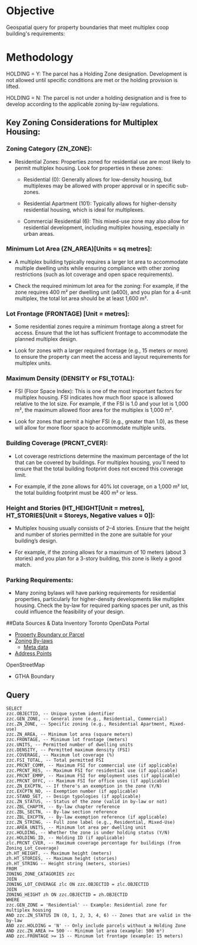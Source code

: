 # Objective
Geospatial query for property boundaries that meet multiplex coop building's requirements:

# Methodology
HOLDING = Y: The parcel has a Holding Zone designation. Development is not allowed until specific conditions are met or the holding provision is lifted.

HOLDING = N: The parcel is not under a holding designation and is free to develop according to the applicable zoning by-law regulations.

## Key Zoning Considerations for Multiplex Housing:
### Zoning Category (ZN_ZONE):

- Residential Zones: Properties zoned for residential use are most likely to permit multiplex housing. Look for properties in these zones:

  - Residential (0): Generally allows for low-density housing, but multiplexes may be allowed with proper approval or in specific sub-zones.

  - Residential Apartment (101): Typically allows for higher-density residential housing, which is ideal for multiplexes.

  - Commercial Residential (6): This mixed-use zone may also allow for residential development, including multiplex housing, especially in urban areas.

### Minimum Lot Area (ZN_AREA)[Units = sq metres]:

- A multiplex building typically requires a larger lot area to accommodate multiple dwelling units while ensuring compliance with other zoning restrictions (such as lot coverage and open space requirements).

- Check the required minimum lot area for the zoning: For example, if the zone requires 400 m² per dwelling unit (a400), and you plan for a 4-unit multiplex, the total lot area should be at least 1,600 m².

### Lot Frontage (FRONTAGE) [Unit = metres]:

- Some residential zones require a minimum frontage along a street for access. Ensure that the lot has sufficient frontage to accommodate the planned multiplex design.

- Look for zones with a larger required frontage (e.g., 15 meters or more) to ensure the property can meet the access and layout requirements for multiplex units.

### Maximum Density (DENSITY or FSI_TOTAL):

- FSI (Floor Space Index): This is one of the most important factors for multiplex housing. FSI indicates how much floor space is allowed relative to the lot size. For example, if the FSI is 1.0 and your lot is 1,000 m², the maximum allowed floor area for the multiplex is 1,000 m².

- Look for zones that permit a higher FSI (e.g., greater than 1.0), as these will allow for more floor space to accommodate multiple units.

### Building Coverage (PRCNT_CVER):

- Lot coverage restrictions determine the maximum percentage of the lot that can be covered by buildings. For multiplex housing, you'll need to ensure that the total building footprint does not exceed this coverage limit.

- For example, if the zone allows for 40% lot coverage, on a 1,000 m² lot, the total building footprint must be 400 m² or less.

### Height and Stories (HT_HEIGHT[Unit = metres], HT_STORIES[Unit = Storeys, Negative values = 0]):

- Multiplex housing usually consists of 2–4 stories. Ensure that the height and number of stories permitted in the zone are suitable for your building’s design.

- For example, if the zoning allows for a maximum of 10 meters (about 3 stories) and you plan for a 3-story building, this zone is likely a good match.

### Parking Requirements:

- Many zoning bylaws will have parking requirements for residential properties, particularly for higher-density developments like multiplex housing. Check the by-law for required parking spaces per unit, as this could influence the feasibility of your design.

##Data Sources & Data Inventory
Toronto OpenData Portal

- [Property Boundary or Parcel](https://open.toronto.ca/dataset/property-boundaries/)
- [Zoning By-laws](https://open.toronto.ca/dataset/zoning-by-law/)
  - [Meta data](https://ckan0.cf.opendata.inter.prod-toronto.ca/dataset/34927e44-fc11-4336-a8aa-a0dfb27658b7/resource/aa11a6f1-17fd-49b7-bbe4-f381bbc36f94/download/Zoning_readme.txt)
- [Address Points](https://open.toronto.ca/dataset/address-points-municipal-toronto-one-address-repository/)

OpenStreetMap

- GTHA Boundary

## Query
```
SELECT
zzc.OBJECTID, -- Unique system identifier
zzc.GEN_ZONE, -- General zone (e.g., Residential, Commercial)
zzc.ZN_ZONE, -- Specific zoning (e.g., Residential Apartment, Mixed-use)
zzc.ZN_AREA, -- Minimum lot area (square meters)
zzc.FRONTAGE, -- Minimum lot frontage (meters)
zzc.UNITS, -- Permitted number of dwelling units
zzc.DENSITY, -- Permitted maximum density (FSI)
zzc.COVERAGE, -- Maximum lot coverage (%)
zzc.FSI_TOTAL, -- Total permitted FSI
zzc.PRCNT_COMM, -- Maximum FSI for commercial use (if applicable)
zzc.PRCNT_RES, -- Maximum FSI for residential use (if applicable)
zzc.PRCNT_EMMP, -- Maximum FSI for employment uses (if applicable)
zzc.PRCNT_OFFC, -- Maximum FSI for office uses (if applicable)
zzc.ZN_EXCPTN, -- If there's an exemption in the zone (Y/N)
zzc.EXCPTN_NO, -- Exemption number (if applicable)
zzc.STAND_SET, -- Design typologies (if applicable)
zzc.ZN_STATUS, -- Status of the zone (valid in by-law or not)
zzc.ZBL_CHAPTR, -- By-law chapter reference
zzc.ZBL_SECTN, -- By-law section reference
zzc.ZBL_EXCPTN, -- By-law exemption reference (if applicable)
zzc.ZN_STRING, -- Full zone label (e.g., Residential, Mixed-Use)
zzc.AREA_UNITS, -- Minimum lot area per dwelling unit
zzc.HOLDING, -- Whether the zone is under holding status (Y/N)
zzc.HOLDING_ID, -- Holding ID (if applicable)
zlc.PRCNT_CVER, -- Maximum coverage percentage for buildings (from Zoning_Lot_Coverage)
zh.HT_HEIGHT, -- Maximum height (meters)
zh.HT_STORIES, -- Maximum height (stories)
zh.HT_STRING -- Height string (meters, stories)
FROM
ZONING_ZONE_CATAGORIES zzc
JOIN
ZONING_LOT_COVERAGE zlc ON zzc.OBJECTID = zlc.OBJECTID
JOIN
ZONING_HEIGHT zh ON zzc.OBJECTID = zh.OBJECTID
WHERE
zzc.GEN_ZONE = 'Residential' -- Example: Residential zone for multiplex housing
AND zzc.ZN_STATUS IN (0, 1, 2, 3, 4, 6) -- Zones that are valid in the by-law
AND zzc.HOLDING = 'N' -- Only include parcels without a Holding Zone
AND zzc.ZN_AREA >= 500 -- Minimum lot area (example: 500 m²)
AND zzc.FRONTAGE >= 15 -- Minimum lot frontage (example: 15 meters)

```
